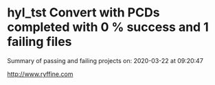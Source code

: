 # hyl_tst Convert with PCDs completed with 0 % success and 1 failing files

Summary of passing and failing projects on: 2020-03-22 at 09:20:47

http://www.ryffine.com

